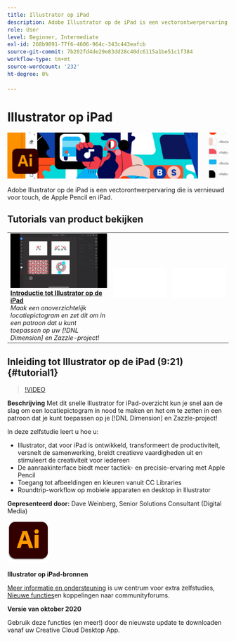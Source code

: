 ```yaml
---
title: Illustrator op iPad
description: Adobe Illustrator op de iPad is een vectorontwerpervaring die is vernieuwd voor touch, de Apple Pencil en iPad
role: User
level: Beginner, Intermediate
exl-id: 268b9891-77f6-4606-964c-343c443eafcb
source-git-commit: 7b202fd4de29e83dd28c40dc6115a1be51c1f384
workflow-type: tm+mt
source-wordcount: '232'
ht-degree: 0%

---
```


# Illustrator op iPad

![Hoofdafbeelding van zelfstudie](../assets/AIoniPad.jpg)

Adobe Illustrator op de iPad is een vectorontwerpervaring die is vernieuwd voor touch, de Apple Pencil en iPad.

## Tutorials van product bekijken

<table style="table-layout:fixed">
<tr>
 <td>
   <a href="illustratoripad.md#tutorial1">
      <img alt="Introductie tot Illustrator op de iPad" src="../assets/illustrator-iPad_repeat_weinberg_thumbnail.jpg" />
   </a>
    <div>
   <a href="illustratoripad.md#tutorial1"><strong>Introductie tot Illustrator op de iPad</strong></a>
    </div>
    <em>Maak een onoverzichtelijk locatiepictogram en zet dit om in een patroon dat u kunt toepassen op uw [!DNL Dimension] en Zazzle-project!</em>
    <br>
  </td>
  <td>
    <img alt="Spacer" src="../assets/Whitespacer.png" />
    <div>
    <br>
  </td>
  <td>
    <img alt="Spacer" src="../assets/Whitespacer.png" />
    <div>
    <br>
  </td>
</tr>
</table>

## Inleiding tot Illustrator op de iPad (9:21) {#tutorial1}

>[!VIDEO](https://video.tv.adobe.com/v/326823?hidetitle=true)

**Beschrijving**
Met dit snelle Illustrator for iPad-overzicht kun je snel aan de slag om een locatiepictogram in nood te maken en het om te zetten in een patroon dat je kunt toepassen op je [!DNL Dimension] en Zazzle-project!

In deze zelfstudie leert u hoe u:
* Illustrator, dat voor iPad is ontwikkeld, transformeert de productiviteit, versnelt de samenwerking, breidt creatieve vaardigheden uit en stimuleert de creativiteit voor iedereen
* De aanraakinterface biedt meer tactiek- en precisie-ervaring met Apple Pencil
* Toegang tot afbeeldingen en kleuren vanuit CC Libraries
* Roundtrip-workflow op mobiele apparaten en desktop in Illustrator

**Gepresenteerd door:**
Dave Weinberg, Senior Solutions Consultant (Digital Media)

![Illustrator op iPad-logo](../assets/ai_appicon_96.png)

**Illustrator op iPad-bronnen**

[Meer informatie en ondersteuning](https://helpx.adobe.com/support/illustrator.html) is uw centrum voor extra zelfstudies, [Nieuwe functies](https://helpx.adobe.com/illustrator/using/whats-new/mobile-2021.html)en koppelingen naar communityforums.

**Versie van oktober 2020**

Gebruik deze functies (en meer!) door de nieuwste update te downloaden vanaf uw Creative Cloud Desktop App.

